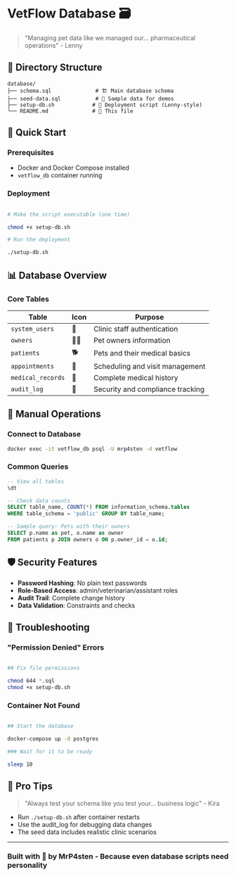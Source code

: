 # VetFlow Database 🗃️

> "Managing pet data like we managed our... pharmaceutical operations" - Lenny

## 📁 Directory Structure

```shell
database/
├── schema.sql              # 🏗️ Main database schema
├── seed-data.sql           # 🌱 Sample data for demos  
├── setup-db.sh            # 🚀 Deployment script (Lenny-style)
└── README.md              # 📖 This file
```

## 🚀 Quick Start

### Prerequisites

- Docker and Docker Compose installed
- `vetflow_db` container running

### Deployment

```bash

# Make the script executable (one time)

chmod +x setup-db.sh

# Run the deployment

./setup-db.sh
```

## 📊 Database Overview

### Core Tables

| Table | Icon | Purpose |
|-------|------|---------|
| `system_users` | 🔐 | Clinic staff authentication |
| `owners` | 👨‍💼 | Pet owners information |
| `patients` | 🐕 | Pets and their medical basics |
| `appointments` | 📅 | Scheduling and visit management |
| `medical_records` | 🏥 | Complete medical history |
| `audit_log` | 📝 | Security and compliance tracking |

## 🔧 Manual Operations

### Connect to Database

```bash
docker exec -it vetflow_db psql -U mrp4sten -d vetflow
```

### Common Queries

```sql
-- View all tables
\dt

-- Check data counts
SELECT table_name, COUNT(*) FROM information_schema.tables
WHERE table_schema = 'public' GROUP BY table_name;

-- Sample query: Pets with their owners
SELECT p.name as pet, o.name as owner
FROM patients p JOIN owners o ON p.owner_id = o.id;
```

## 🛡️ Security Features

- **Password Hashing**: No plain text passwords
- **Role-Based Access**: admin/veterinarian/assistant roles
- **Audit Trail**: Complete change history
- **Data Validation**: Constraints and checks

## 🐛 Troubleshooting

### "Permission Denied" Errors

```bash

## Fix file permissions

chmod 644 *.sql
chmod +x setup-db.sh
```

### Container Not Found

```bash

## Start the database

docker-compose up -d postgres

### Wait for it to be ready

sleep 10
```

## 🎯 Pro Tips

> "Always test your schema like you test your... business logic" - Kira

- Run `./setup-db.sh` after container restarts
- Use the audit_log for debugging data changes
- The seed data includes realistic clinic scenarios

---

### Built with 💊 by MrP4sten - Because even database scripts need personality
